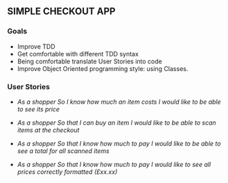## SIMPLE CHECKOUT APP

### Goals

* Improve TDD
* Get comfortable with different TDD syntax
* Being comfortable translate User Stories into code
* Improve Object Oriented programming style: using Classes.

### User Stories

* *As a shopper*
  *So I know how much an item costs*
  *I would like to be able to see its price*

* *As a shopper*
  *So that I can buy an item*
  *I would like to be able to scan items at the checkout*

* *As a shopper*
  *So that I know how much to pay*
  *I would like to be able to see a total for all scanned items*

* *As a shopper*
  *So that I know how much to pay*
  *I would like to see all prices correctly formatted (£xx.xx)*